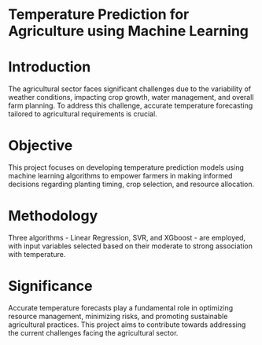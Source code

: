 # Temperature Prediction for Agriculture using Machine Learning

# Introduction

The agricultural sector faces significant challenges due to the variability of weather conditions, impacting crop growth, water management, and overall farm planning. To address this challenge, accurate temperature forecasting tailored to agricultural requirements is crucial.

# Objective
This project focuses on developing temperature prediction models using machine learning algorithms to empower farmers in making informed decisions regarding planting timing, crop selection, and resource allocation.

# Methodology
Three algorithms - Linear Regression, SVR, and XGboost - are employed, with input variables selected based on their moderate to strong association with temperature.

# Significance
Accurate temperature forecasts play a fundamental role in optimizing resource management, minimizing risks, and promoting sustainable agricultural practices. This project aims to contribute towards addressing the current challenges facing the agricultural sector.
